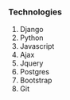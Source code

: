 ### Technologies ###

1. Django
2. Python
3. Javascript
4. Ajax
5. Jquery
6. Postgres
7. Bootstrap
8. Git
